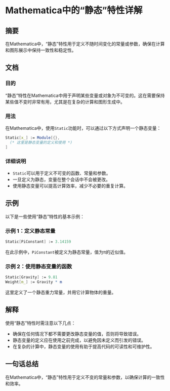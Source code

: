 <!--
Meta Description: # Mathematica中的“静态”特性详解 ## 摘要 在Mathematica中，“静态”特性用于定义不随时间变化的常量或参数，确保在计算和图形展示中保持一致性和稳定性。 ## 文档 ### 目的 “静态”特性在Mathematica中用于声明某些变量或对象为不可变的。这在需要保持某些值不变时...
Meta Keywords: static, 在mathematica中, mathematica, piconstant, gravity
-->

# Mathematica中的“静态”特性详解

## 摘要
在Mathematica中，“静态”特性用于定义不随时间变化的常量或参数，确保在计算和图形展示中保持一致性和稳定性。

## 文档
### 目的
“静态”特性在Mathematica中用于声明某些变量或对象为不可变的。这在需要保持某些值不变时非常有用，尤其是在复杂的计算和图形生成中。

### 用法
在Mathematica中，使用`Static`功能时，可以通过以下方式声明一个静态变量：

```mathematica
Static[x_] := Module[{},
  (* 这里是静态变量的定义和使用 *)
]
```

### 详细说明
- `Static`可以用于定义不可变的函数、常量和参数。
- 一旦定义为静态，变量在整个会话中不会被更改。
- 使用静态变量可以提高计算效率，减少不必要的重复计算。

## 示例
以下是一些使用“静态”特性的基本示例：

### 示例 1：定义静态常量
```mathematica
Static[PiConstant] := 3.14159
```
在此示例中，`PiConstant`被定义为静态常量，值为π的近似值。

### 示例 2：使用静态变量的函数
```mathematica
Static[Gravity] := 9.81
Weight[m_] := Gravity * m
```
这里定义了一个静态重力常量，并用它计算物体的重量。

## 解释
使用“静态”特性时需注意以下几点：
- 确保在任何情况下都不需要更改静态变量的值，否则将导致错误。
- 静态变量的定义应在使用之前完成，以避免因未定义而引发的错误。
- 在复杂的计算中，静态变量的使用有助于提高代码的可读性和可维护性。

## 一句话总结
在Mathematica中，“静态”特性用于定义不变的常量和参数，以确保计算的一致性和效率。